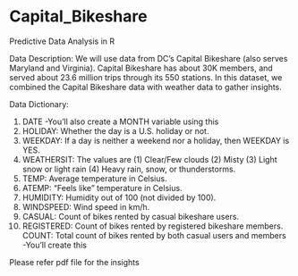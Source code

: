 # Capital_Bikeshare
 Predictive Data Analysis in R
 
 Data Description:
 We will use data from DC’s Capital Bikeshare (also serves Maryland and Virginia). Capital
 Bikeshare has about 30K members, and served about 23.6 million trips through its 550 stations.
 In this dataset, we combined the Capital Bikeshare data with weather data to gather insights.
 
Data Dictionary:
1. DATE -You’ll also create a MONTH variable using this
2. HOLIDAY: Whether the day is a U.S. holiday or not.
3. WEEKDAY: If a day is neither a weekend nor a holiday, then WEEKDAY is YES.
4. WEATHERSIT: The values are (1) Clear/Few clouds (2) Misty (3) Light snow or light rain (4)
Heavy rain, snow, or thunderstorms.
5. TEMP: Average temperature in Celsius.
6. ATEMP: “Feels like” temperature in Celsius.
7. HUMIDITY: Humidity out of 100 (not divided by 100).
8. WINDSPEED: Wind speed in km/h.
9. CASUAL: Count of bikes rented by casual bikeshare users.
10. REGISTERED: Count of bikes rented by registered bikeshare members.
COUNT: Total count of bikes rented by both casual users and members -You’ll create this

Please refer pdf file for the insights
